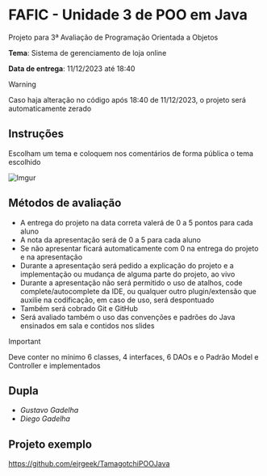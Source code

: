 # FAFIC - Unidade 3 de POO em Java

Projeto para 3ª Avaliação de Programação Orientada a Objetos

**Tema**: Sistema de gerenciamento de loja online

**Data de entrega**: 11/12/2023 até 18:40

> [!WARNING]
> Caso haja alteração no código após 18:40 de 11/12/2023, o projeto será automaticamente zerado

## Instruções

Escolham um tema e coloquem nos comentários de forma pública o tema escolhido

![Imgur](https://i.imgur.com/sMpe8tz.png)

## Métodos de avaliação

- A entrega do projeto na data correta valerá de 0 a 5 pontos para cada aluno
- A nota da apresentação será de 0 a 5 para cada aluno
- Se não apresentar ficará automaticamente com 0 na entrega do projeto e na apresentação
- Durante a apresentação será pedido a explicação do projeto e a implementação
  ou mudança de alguma parte do projeto, ao vivo
- Durante a apresentação não será permitido o uso de atalhos, code complete/autocomplete da IDE,
  ou qualquer outro plugin/extensão que auxilie na codificação, em caso de uso, será despontuado
- Também será cobrado Git e GitHub
- Será avaliado também o uso das convenções e padrões do Java ensinados em sala e contidos nos slides

> [!IMPORTANT]
> Deve conter no mínimo 6 classes, 4 interfaces, 6 DAOs e o Padrão Model e Controller e implementados

## Dupla

- _Gustavo Gadelha_
- _Diego Gadelha_

## Projeto exemplo

https://github.com/ejrgeek/TamagotchiPOOJava